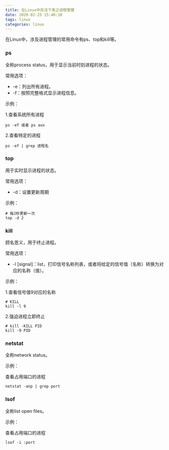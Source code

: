 ```yaml
---
title: 在Linux中存活下来之进程管理
date: 2020-02-25 15:40:10
tags: linux
categories: linux
---
```


在Linux中，涉及进程管理的常用命令有ps、top和kill等。

<!--more-->

### ps

全称process status，用于显示当前时刻进程的状态。

常用选项：

* -e：列出所有进程。
* -f：按照完整格式显示进程信息。

示例：

1.查看系统所有进程

```shell
ps -ef 或者 ps aux
```

2.查看特定的进程

```shell
ps -ef | grep 进程名
```

### top

用于实时显示进程的状态。

常用选项：

* -d：设置更新周期

示例：

```shell
# 每2秒更新一次
top -d 2
```

### kill

顾名思义，用于终止进程。

常用选项：

* -l [signal]：list，打印信号名称列表，或者将给定的信号值（名称）转换为对应的名称（值）。

示例：

1.查看信号值9对应的名称

```shell
# KILL
kill -l 9
```

2.强迫进程立即终止

```shell
# kill -KILL PID
kill -9 PID
```

### netstat

全称network status。

示例：

查看占用端口的进程

```shell
netstat -anp | grep port
```

### lsof

全称list open files。

示例：

查看占用端口的进程

```shell
lsof -i :port
```

